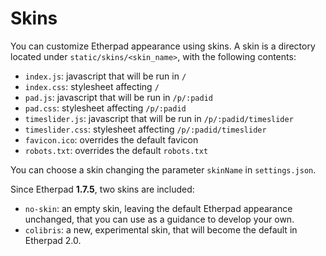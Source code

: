 # Skins
You can customize Etherpad appearance using skins.
A skin is a directory located under `static/skins/<skin_name>`, with the following contents:

* `index.js`: javascript that will be run in `/`
* `index.css`: stylesheet affecting `/`
* `pad.js`: javascript that will be run in `/p/:padid`
* `pad.css`: stylesheet affecting `/p/:padid`
* `timeslider.js`: javascript that will be run in `/p/:padid/timeslider`
* `timeslider.css`: stylesheet affecting `/p/:padid/timeslider`
* `favicon.ico`: overrides the default favicon
* `robots.txt`: overrides the default `robots.txt`

You can choose a skin changing the parameter `skinName` in `settings.json`.

Since Etherpad **1.7.5**, two skins are included:

* `no-skin`: an empty skin, leaving the default Etherpad appearance unchanged, that you can use as a guidance to develop your own.
* `colibris`: a new, experimental skin, that will become the default in Etherpad 2.0.
